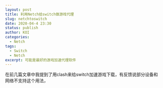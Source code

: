 ```yaml
---
layout: post
title: 利用Netch给switch做游戏代理
slug: netchtoswitch
date: 2020-04-4 23:30
status: publish
author: KOI
categories: 
  - Netch
tags:
  - Switch
  - Netch
excerpt: 可能是最好的游戏加速代理软件
---
```


 在前几篇文章中我提到了用clash来给switch加速游戏下载，有反馈说部分设备和网络不支持这个用法，